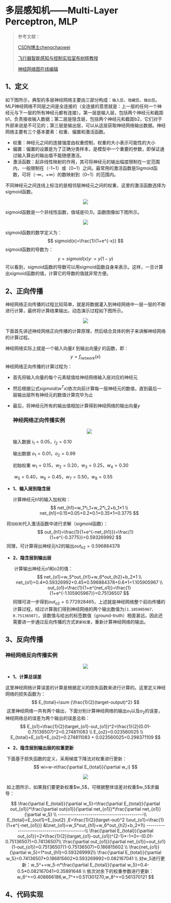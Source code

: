 # 多层感知机——Multi-Layer Perceptron, MLP

>参考文献：
>
>[CSDN博主chengchaowei](https://blog.csdn.net/weixin_38347387/article/details/82936585)
>
>[飞行器智能感知与控制实验室布树辉教授](https://gitee.com/pi-lab/machinelearning_notebook/blob/master/5_nn/2-mlp_bp.ipynb)
>
>[神经网络图在线编辑](http://alexlenail.me/NN-SVG/index.html)

## 1、定义

如下图所示，典型的多层神经网络主要由三部分构成：`输入层`、`隐藏层`、`输出层`。MLP神经网络不同层之间是全连接的（全连接的意思就是：上一层的任何一个神经元与下一层的所有神经元都有连接）。第一层是输入层，包括两个神经元和截距b1，负责接收输入数据；第二层是隐含层，包括两个神经元和截距b2，它们对于外部来说是不可见的；第三层是输出层，可以从这层获取神经网络输出数据。神经网络主要有三个基本要素：权重、偏置和激活函数。

* 权重：神经元之间的连接强度由权重控制，权重的大小表示可能性的大小
* 偏置：偏置的设置是为了正确分类样本，是模型中一个重要的参数，即保证通过输入算出的输出值不能随便激活。
* 激活函数：起非线性映射的作用，其可将神经元的输出幅度限制在一定范围内，一般限制在（-1~1）或（0~1）之间。最常用的激活函数是Sigmoid函数，可将（-∞，+∞）的数映射到（0~1）的范围内。

不同神经元之间连线上标注的是相邻层神经元之间的权重，这里的激活函数选择为sigmoid函数。

<p align="center">
    <img src="./images/fcn.png"/>
</p>
sigmoid函数是一个非线性函数，值域是(0,1)。函数图像如下图所示。

<p align="center">
    <img src="./images/sigmoid.jpg"/>
</p>




sigmoid函数的数学定义为：
$$
sigmoid(x)=\frac{1}{1+e^{-x}}
$$
sigmoid函数的导数为：
$$
y=sigmoid(x)y^,=y(1-y)
$$
可以看到，sigmoid函数的导数可以用sigmoid函数自身来表示。这样，一旦计算出sigmoid函数的值，计算它的导数的值就非常方便。

## 2、正向传播

神经网络正向传播的过程比较简单，就是将数据灌入到神经网络中一层一层的不断进行计算，最终将计算结果输出，动态演示过程如下图所示。

<p align="center">
    <img src="./images/fcn.gif"/>
</p>

下面首先讲述神经网络正向传播的计算原理，然后结合具体的例子来讲解神经网络的计算过程。

神经网络实际上就是一个输入向量*x*⃗ 到输出向量*y*⃗ 的函数，即：
$$
y=f_{network}(x)
$$
神经网络正向传播的计算过程为：

* 首先将输入向量的每个元素赋值给神经网络输入层对应的神经元

* 然后根据公式$sigmoid(w^Tx)$依次向前计算每一层神经元的数值，直到最后一层输出层所有神经元的数值计算完毕为止

* 最后，将神经元所有的输出值相加计算得到神经网络的输出向量$y$

  ### **神经网络正向传播实例**

    <p align="center">
        <img src="./images/fcn2.png"/>
    </p>

  输入数据	$i_1=0.05$，$i_2=0.10$

  输出数据	$o_1=0.01$，$o_2=0.99$

  初始权重	$w_1=0.15$，$w_2=0.20$，$w_3=0.25$，$w_4=0.30$

  ​				   $w_5=0.40$，$w_6=0.45$，$w_7=0.50$，$w_8=0.55$

* **1、输入层到隐含层**
  
  计算神经元h1的输入加权和：
  $$
  net_{h1}=w_1*i_1+w_2*i_2+b_1*1 \\
  net_{h1}=0.15*0.05+0.2*0.1+0.35*1=0.3775
  $$
  

​		将`加权和`代入激活函数中进行求解（sigmoid函数）：
$$
out_{h1}=\frac{1}{1+e^{-net_{h1}}}=\frac{1}{1+e^{-0.3775}}=0.593269992
$$
​		同理，可计算得出神经元h2的输出$out_{h2}=0.596884378$

* **2、隐含层到输出层**

  ​	计算输出神经元o1和o2的值：
  $$
  net_{o1}=w_5*out_{h1}+w_6*out_{h2}+b_2*1 \\
  net_{o1}=0.4*0.59326992+0.45*0.596884378+0.6*1=1.105905967 \\
  out_{o1}=\frac{1}{1+e^{net_o1}}=\frac{1}{1+e^{-1.105905967}}=0.75136507
  $$
  同理可进一步得到$out_{o2}=0.772928465$，上述就是神经网络整个前向传播的计算过程，经过计算我们得到神经网络的两个输出数值为`[1.105905967，0.75136507]`，该数值与给出的标签数值（ground-truth）相差甚远，因此还需要进一步通过反向传播的方式`更新权重`，重新计算神经网络的输出。

## 3、反向传播

### 神经网络反向传播实例

  <p align="center">
      <img src="./images/fcn2.png"/>
  </p>

 * **1、计算总误差**

​		这里神经网络计算误差的计算是根据定义的损失函数来进行计算的。这里定义神经网络的损失函数为：
$$
E_{total}=\sum {\frac{1}{2}(target-output)^2}
$$
​		这里神经网络一共有两个输出，下面分别计算神经网络的输出$o_1$以及$o_2$的误差，神经网络总的误差为两个输出的误差总和：
$$
E_{o1}=\frac{1}{2}(target_{o1}-out_{o1})^2=\frac{1}{2}(0.01-0.75136507)^2=0.274811083 \\
E_{o2}=0.023560025  \\
E_{total}=E_{o1}+E_{o2}=0.274811083 + 0.023560025=0.298371109
$$

 * **2、隐含层到输出层的权重更新**

​		下面基于损失函数的定义，采用梯度下降法对权重进行更新：
$$
wi=w-n\frac{\partial E_{total}}{\partial w_i}
$$

<p align="center">
    <img src="./images/loss1.png"/>
</p>
​		如上图所示，如果我们要更新权重$w_5$，可根据整体误差对权重$w_5$求偏导：


$$
\frac{\partial E_{total}}{\partial w_5}=\frac{\partial E_{total}}{\partial out_{o1}}*\frac{\partial out{o1}}{\partial net_{o1}}*\frac{\partial net_{o1}}{\partial w_5} \\
------------------------------------------\\
E_{total}=E_{out1}+E_{out2} ,E=\frac{1}{2}(target-out)^2
\\out_{o1}=\frac{1}{1+e^{-net_{o1}}} &\\net_{o1}=w_5*out_{h1}+w_6*out_{h2}+b_2*1\\
------------------------------------------\\
\frac{\partial E_{total}}{\partial out_{o1}}=2*\frac{1}{2}(target_{o1}-out_{o1})^{2-1}*-1+0=-(0.01-0.75136507)=0.74136507\\
\frac{\partial out_{o1}}{\partial net_{o1}}=out_{o1}(1-out_{o1})=0.75136507(1-0.75136507)=0.186815602 \\
\frac{net_{o1}}{\partial w_5}=1*out_{h1}=0.593269992\\
\frac{\partial E_{total}}{\partial w_5}=0.74136507*0.186815602*0.593269992=0.082167041 \\
对w_5进行更新：w_5^+=w_5-n*\frac{\partial E_{total}}{\partial w_5}=0.4-0.5*0.082167041=0.35891648
\\
依次对余下的权重参数进行更新：w_6^+=0.408666186,w_7^+=0.511301270,w_8^+=0.561370121
$$





## 4、代码实现

```python

```







